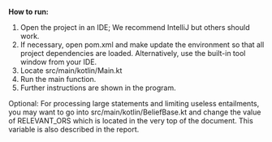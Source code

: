 **How to run:**

1. Open the project in an IDE; We recommend IntelliJ but others should work. 
2. If necessary, open pom.xml and make update the environment so that all project dependencies are loaded. Alternatively, use the built-in tool window from your IDE.
3. Locate src/main/kotlin/Main.kt
4. Run the main function.
5. Further instructions are shown in the program.

Optional:
For processing large statements and limiting useless entailments, you may want to go into src/main/kotlin/BeliefBase.kt
and change the value of RELEVANT_ORS which is located in the very top of the document. This variable is also described in the report.